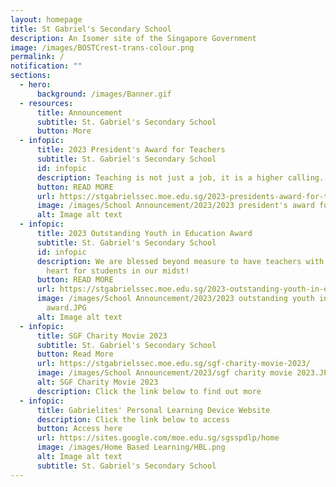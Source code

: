 ```yaml
---
layout: homepage
title: St Gabriel's Secondary School
description: An Isomer site of the Singapore Government
image: /images/BOSTCrest-trans-colour.png
permalink: /
notification: ""
sections:
  - hero:
      background: /images/Banner.gif
  - resources:
      title: Announcement
      subtitle: St. Gabriel's Secondary School
      button: More
  - infopic:
      title: 2023 President's Award for Teachers
      subtitle: St. Gabriel's Secondary School
      id: infopic
      description: Teaching is not just a job, it is a higher calling.
      button: READ MORE
      url: https://stgabrielssec.moe.edu.sg/2023-presidents-award-for-teachers/
      image: /images/School Announcement/2023/2023 president's award for teachers.JPG
      alt: Image alt text
  - infopic:
      title: 2023 Outstanding Youth in Education Award
      subtitle: St. Gabriel's Secondary School
      id: infopic
      description: We are blessed beyond measure to have teachers with an amazing
        heart for students in our midst!
      button: READ MORE
      url: https://stgabrielssec.moe.edu.sg/2023-outstanding-youth-in-education-award/
      image: /images/School Announcement/2023/2023 outstanding youth in education
        award.JPG
      alt: Image alt text
  - infopic:
      title: SGF Charity Movie 2023
      subtitle: St. Gabriel's Secondary School
      button: Read More
      url: https://stgabrielssec.moe.edu.sg/sgf-charity-movie-2023/
      image: /images/School Announcement/2023/sgf charity movie 2023.JPG
      alt: SGF Charity Movie 2023
      description: Click the link below to find out more
  - infopic:
      title: Gabrielites' Personal Learning Device Website
      description: Click the link below to access
      button: Access here
      url: https://sites.google.com/moe.edu.sg/sgsspdlp/home
      image: /images/Home Based Learning/HBL.png
      alt: Image alt text
      subtitle: St. Gabriel's Secondary School
---
```

